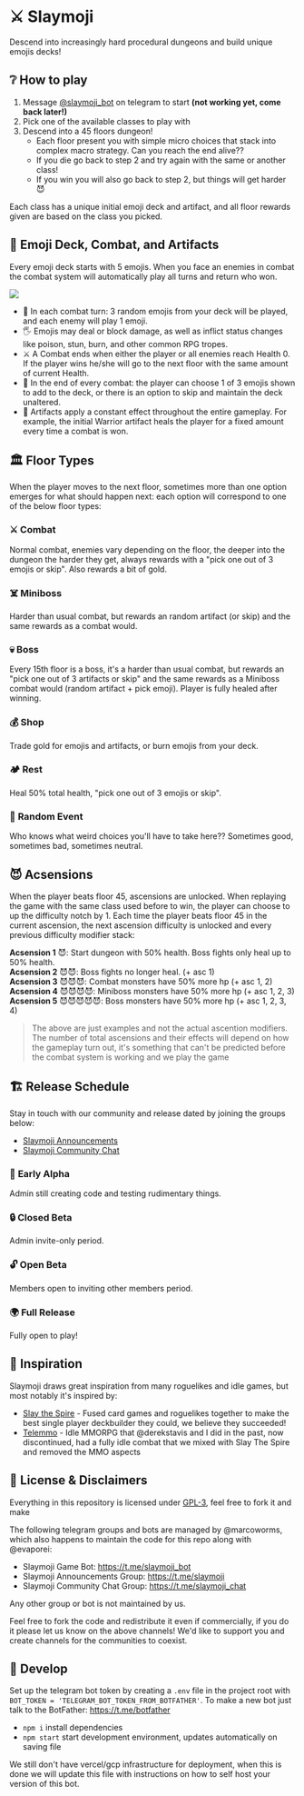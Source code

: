# ⚔️ Slaymoji

Descend into increasingly hard procedural dungeons and build unique emojis decks!

## ❔ How to play

1) Message [@slaymoji_bot](https://t.me/slaymoji_bot) on telegram to start **(not working yet, come back later!)**
2) Pick one of the available classes to play with
3) Descend into a 45 floors dungeon!
    - Each floor present you with simple micro choices that stack into complex macro strategy. Can you reach the end alive??
    - If you die go back to step 2 and try again with the same or another class!
    - If you win you will also go back to step 2, but things will get harder 😈

Each class has a unique initial emoji deck and artifact, and all floor rewards given are based on the class you picked.

## 👊 Emoji Deck, Combat, and Artifacts

Every emoji deck starts with 5 emojis. When you face an enemies in combat the combat system will automatically play all turns and return who won.

![](https://i.imgur.com/q5xrqfu.png)

- 👊 In each combat turn: 3 random emojis from your deck will be played, and each enemy will play 1 emoji.  
- 🖐️ Emojis may deal or block damage, as well as inflict status changes like poison, stun, burn, and other common RPG tropes.  
- ⚔️ A Combat ends when either the player or all enemies reach Health 0. If the player wins he/she will go to the next floor with the same amount of current Health.  
- 🎲 In the end of every combat: the player can choose 1 of 3 emojis shown to add to the deck, or there is an option to skip and maintain the deck unaltered.  
- 💖 Artifacts apply a constant effect throughout the entire gameplay. For example, the initial Warrior artifact heals the player for a fixed amount every time a combat is won.  

## 🏛️ Floor Types

When the player moves to the next floor, sometimes more than one option emerges for what should happen next: each option will correspond to one of the below floor types:

### ⚔️ **Combat**
Normal combat, enemies vary depending on the floor, the deeper into the dungeon the harder they get, always rewards with a "pick one out of 3 emojis or skip". Also rewards a bit of gold.

### ☠️ **Miniboss**
Harder than usual combat, but rewards an random artifact (or skip) and the same rewards as a combat would.

### 💀 **Boss**
Every 15th floor is a boss, it's a harder than usual combat, but rewards an "pick one out of 3 artifacts or skip" and the same rewards as a Miniboss combat would (random artifact + pick emoji). Player is fully healed after winning.

### 💰 **Shop**
Trade gold for emojis and artifacts, or burn emojis from your deck.

### 🏕️ **Rest**
Heal 50% total health, "pick one out of 3 emojis or skip".

### 🎲 **Random Event**
Who knows what weird choices you'll have to take here?? Sometimes good, sometimes bad, sometimes neutral. 

## 😈 Acsensions

When the player beats floor 45, ascensions are unlocked. When replaying the game with the same class used before to win, the player can choose to up the difficulty notch by 1. Each time the player beats floor 45 in the current ascension, the next ascension difficulty is unlocked and every previous difficulty modifier stack:

**Acsension 1** 😈: Start dungeon with 50% health. Boss fights only heal up to 50% health.  
**Acsension 2** 😈😈: Boss fights no longer heal. (+ asc 1)  
**Acsension 3** 😈😈😈: Combat monsters have 50% more hp (+ asc 1, 2)  
**Acsension 4** 😈😈😈😈: Miniboss monsters have 50% more hp (+ asc 1, 2, 3)  
**Acsension 5** 😈😈😈😈😈: Boss monsters have 50% more hp (+ asc 1, 2, 3, 4)  

> The above are just examples and not the actual ascention modifiers. The number of total ascensions and their effects will depend on how the gameplay turn out, it's something that can't be predicted before the combat system is working and we play the game 

## 🏗️ Release Schedule

Stay in touch with our community and release dated by joining the groups below:  
- [Slaymoji Announcements](https://t.me/slaymoji)  
- [Slaymoji Community Chat](https://t.me/slaymoji_chat)  

### 🧱 **Early Alpha**
Admin still creating code and testing rudimentary things.

### 🔒 **Closed Beta**
Admin invite-only period.

### 🔓 **Open Beta**
Members open to inviting other members period.

### 🌍 **Full Release**
Fully open to play! 

## 🌟 Inspiration

Slaymoji draws great inspiration from many roguelikes and idle games, but most notably it's inspired by:

- [Slay the Spire](https://store.steampowered.com/app/646570/Slay_the_Spire/) - Fused card games and roguelikes together to make the best single player deckbuilder they could, we believe they succeeded!
- [Telemmo](https://github.com/telemmo/telemmo) - Idle MMORPG that @derekstavis and I did in the past, now discontinued, had a fully idle combat that we mixed with Slay The Spire and removed the MMO aspects

## 📖 License & Disclaimers

Everything in this repository is licensed under [GPL-3](https://www.gnu.org/licenses/gpl-3.0.en.html), feel free to fork it and make

The following telegram groups and bots are managed by @marcoworms, which also happens to maintain the code for this repo along with @evaporei:

- Slaymoji Game Bot: https://t.me/slaymoji_bot  
- Slaymoji Announcements Group: https://t.me/slaymoji  
- Slaymoji Community Chat Group: https://t.me/slaymoji_chat  

Any other group or bot is not maintained by us.

Feel free to fork the code and redistribute it even if commercially, if you do it please let us know on the above channels! We'd like to support you and create channels for the communities to coexist.

## 🔧 Develop

Set up the telegram bot token by creating a `.env` file in the project root with `BOT_TOKEN = 'TELEGRAM_BOT_TOKEN_FROM_BOTFATHER'`. To make a new bot just talk to the BotFather: https://t.me/botfather

- `npm i` install dependencies
- `npm start` start development environment, updates automatically on saving file

We still don't have vercel/gcp infrastructure for deployment, when this is done we will update this file with instructions on how to self host your version of this bot.